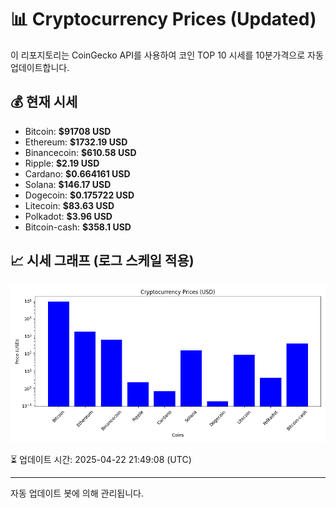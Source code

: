 
# 📊 Cryptocurrency Prices (Updated)

이 리포지토리는 CoinGecko API를 사용하여 코인 TOP 10 시세를 10분가격으로 자동 업데이트합니다.

## 💰 현재 시세
- Bitcoin: **$91708 USD**
- Ethereum: **$1732.19 USD**
- Binancecoin: **$610.58 USD**
- Ripple: **$2.19 USD**
- Cardano: **$0.664161 USD**
- Solana: **$146.17 USD**
- Dogecoin: **$0.175722 USD**
- Litecoin: **$83.63 USD**
- Polkadot: **$3.96 USD**
- Bitcoin-cash: **$358.1 USD**

## 📈 시세 그래프 (로그 스케일 적용)
![Crypto Prices](crypto_prices.png)

⏳ 업데이트 시간: 2025-04-22 21:49:08 (UTC)

---
자동 업데이트 봇에 의해 관리됩니다.
